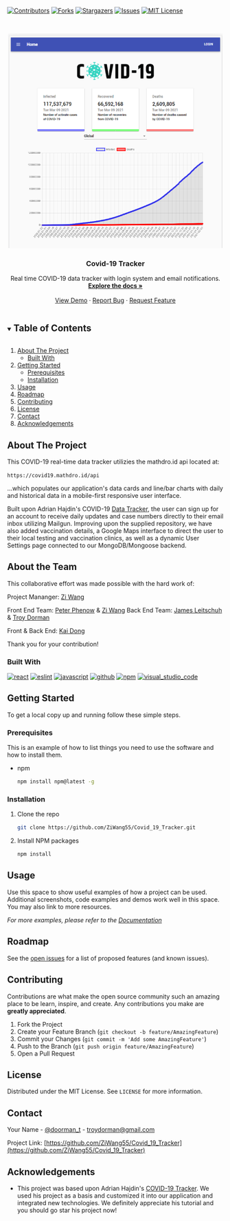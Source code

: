 [![Contributors][contributors-shield]][contributors-url]
[![Forks][forks-shield]][forks-url]
[![Stargazers][stars-shield]][stars-url]
[![Issues][issues-shield]][issues-url]
[![MIT License][license-shield]][license-url]




<!-- PROJECT LOGO -->
<br />
<p align="center">
  <a href="https://github.com/ZiWang55/Covid_19_Tracker">
    <img src="readme_ss_1.PNG" alt="Logo" width="500" height="500">
  </a>

  <h3 align="center">Covid-19 Tracker</h3>

  <p align="center">
    Real time COVID-19 data tracker with login system and email notifications.
    <br />
    <a href="https://github.com/ZiWang55/Covid_19_Tracker"><strong>Explore the docs »</strong></a>
    <br />
    <br />
    <a href="https://covid-track3r-app.herokuapp.com/">View Demo</a>
    ·
    <a href="https://github.com/ZiWang55/Covid_19_Tracker/issues">Report Bug</a>
    ·
    <a href="https://github.com/ZiWang55/Covid_19_Tracker/issues">Request Feature</a>
  </p>
</p>



<!-- TABLE OF CONTENTS -->
<details open="open">
  <summary><h2 style="display: inline-block">Table of Contents</h2></summary>
  <ol>
    <li>
      <a href="#about-the-project">About The Project</a>
      <ul>
        <li><a href="#built-with">Built With</a></li>
      </ul>
    </li>
    <li>
      <a href="#getting-started">Getting Started</a>
      <ul>
        <li><a href="#prerequisites">Prerequisites</a></li>
        <li><a href="#installation">Installation</a></li>
      </ul>
    </li>
    <li><a href="#usage">Usage</a></li>
    <li><a href="#roadmap">Roadmap</a></li>
    <li><a href="#contributing">Contributing</a></li>
    <li><a href="#license">License</a></li>
    <li><a href="#contact">Contact</a></li>
    <li><a href="#acknowledgements">Acknowledgements</a></li>
  </ol>
</details>

## About The Project

This COVID-19 real-time data tracker utilizies the mathdro.id api located at:

`https://covid19.mathdro.id/api`

...which populates our application's data cards and line/bar charts with daily and historical data in a mobile-first responsive user interface.  

Built upon Adrian Hajdin's COVID-19 [Data Tracker](https://github.com/adrianhajdin/project_corona_tracker), the user can sign up for an account to receive daily updates and case numbers directly to their email inbox utilizing Mailgun.  Improving upon the supplied repository, we have also added vaccination details, a Google Maps interface to direct the user to their local testing and vaccination clinics, as well as a dynamic User Settings page connected to our MongoDB/Mongoose backend.


<!-- ABOUT THE PROJECT -->
## About the Team

This collaborative effort was made possible with the hard work of:

Project Mananger: [Zi Wang](https://github.com/ZiWang55) 

Front End Team: [Peter Phenow](https://github.com/peterphenow) & [Zi Wang](https://github.com/ZiWang55)
Back End Team: [James Leitschuh](https://github.com/jamesleitschuh02) & [Troy Dorman](https://github.com/infiniteoo)

Front & Back End: [Kai Dong](https://github.com/kaidong-chr)

Thank you for your contribution!

### Built With

[![react](https://aleen42.github.io/badges/src/react.svg)](https://aleen42.github.io/badges/src/react.svg)
[![eslint](https://aleen42.github.io/badges/src/eslint.svg)](https://aleen42.github.io/badges/src/eslint.svg)
[![javascript](https://aleen42.github.io/badges/src/javascript.svg)](https://aleen42.github.io/badges/src/javascript.svg)
[![github](https://aleen42.github.io/badges/src/github.svg)](https://aleen42.github.io/badges/src/github.svg)
[![npm](https://aleen42.github.io/badges/src/npm.svg)](https://aleen42.github.io/badges/src/npm.svg)
[![visual_studio_code](https://aleen42.github.io/badges/src/visual_studio_code.svg)](https://aleen42.github.io/badges/src/visual_studio_code.svg)


<!-- GETTING STARTED -->
## Getting Started

To get a local copy up and running follow these simple steps.

### Prerequisites

This is an example of how to list things you need to use the software and how to install them.
* npm
  ```sh
  npm install npm@latest -g
  ```

### Installation

1. Clone the repo
   ```sh
   git clone https://github.com/ZiWang55/Covid_19_Tracker.git
   ```
2. Install NPM packages
   ```sh
   npm install
   ```



<!-- USAGE EXAMPLES -->
## Usage

Use this space to show useful examples of how a project can be used. Additional screenshots, code examples and demos work well in this space. You may also link to more resources.

_For more examples, please refer to the [Documentation](https://example.com)_



<!-- ROADMAP -->
## Roadmap

See the [open issues](https://github.com/ZiWang55/Covid_19_Tracker/issues) for a list of proposed features (and known issues).



<!-- CONTRIBUTING -->
## Contributing

Contributions are what make the open source community such an amazing place to be learn, inspire, and create. Any contributions you make are **greatly appreciated**.

1. Fork the Project
2. Create your Feature Branch (`git checkout -b feature/AmazingFeature`)
3. Commit your Changes (`git commit -m 'Add some AmazingFeature'`)
4. Push to the Branch (`git push origin feature/AmazingFeature`)
5. Open a Pull Request



<!-- LICENSE -->
## License

Distributed under the MIT License. See `LICENSE` for more information.



<!-- CONTACT -->
## Contact

Your Name - [@doorman_t](https://twitter.com/doorman_t) - troydorman@gmail.com

Project Link: [https://github.com/ZiWang55/Covid_19_Tracker](https://github.com/ZiWang55/Covid_19_Tracker)



<!-- ACKNOWLEDGEMENTS -->
## Acknowledgements

* This project was based upon Adrian Hajdin's [COVID-19 Tracker](https://github.com/adrianhajdin/project_corona_tracker).  We used his project as a basis and customized it into our application and integrated new technologies.  We definitely appreciate his tutorial and you should go star his project now!





<!-- MARKDOWN LINKS & IMAGES -->
<!-- https://www.markdownguide.org/basic-syntax/#reference-style-links -->
[contributors-shield]: https://img.shields.io/github/contributors/ZiWang55/Covid_19_Tracker?style=for-the-badge
[contributors-url]: https://github.com/ZiWang55/repo/graphs/contributors
[forks-shield]: https://img.shields.io/github/forks/ZiWang55/Covid_19_Tracker?style=for-the-badge
[forks-url]: https://github.com/ZiWang55/repo/network/members
[stars-shield]: https://img.shields.io/github/stars/ZiWang55/Covid_19_Tracker?style=for-the-badge
[stars-url]: https://github.com/ZiWang55/repo/stargazers
[issues-shield]: https://img.shields.io/github/issues/ZiWang55/Covid_19_Tracker?style=for-the-badge
[issues-url]: https://github.com/ZiWang55/repo/issues
[license-shield]: https://img.shields.io/github/license/ZiWang55/Covid_19_Tracker?style=for-the-badge
[license-url]: https://github.com/ZiWang55/Covid_19_Tracker/LICENSE.txt

